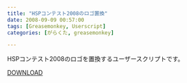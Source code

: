 ```yaml
---
title: "HSPコンテスト2008のロゴ置換"
date: 2008-09-09 00:57:00
tags: [Greasemonkey, Userscript]
categories: [がらくた, greasemonkey]

---
```


HSPコンテスト2008のロゴを置換するユーザースクリプトです。
	  
[DOWNLOAD][1] 

 [1]: /files/hspcontest_2008_logo_change.user.js

